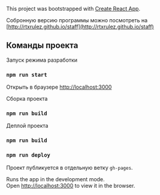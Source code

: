 This project was bootstrapped with [Create React App](https://github.com/facebook/create-react-app).

Собронную версию программы можно посмотреть на [http://rtxrulez.github.io/staff](http://rtxrulez.github.io/staff)

## Команды проекта

Запуск режима разработки

### `npm run start`

Открыть в браузере [http://localhost:3000](http://localhost:3000)

Сборка проекта

### `npm run build`

Деплой проекта

### `npm run build`

### `npm run deploy`

Проект публикуется в отдельную ветку `gh-pages`.

Runs the app in the development mode.<br />
Open [http://localhost:3000](http://localhost:3000) to view it in the browser.
